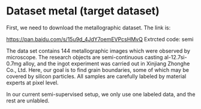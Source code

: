 # Dataset metal (target dataset)
First, we need to download the metallographic dataset. The link is:

https://pan.baidu.com/s/15u9d_4JdY7oemEVPcsHMvQ 
Extrcted code: semi 

The data set contains 144 metallographic images which were observed by microscope. 
The research objects are semi-continuous casting al-12.7si-0.7mg alloy, 
and the ingot experiment was carried out in Xinjiang Zhonghe Co., Ltd. 
Here, our goal is to find grain boundaries, some of which may be covered by silicon particles.
All samples are carefully labeled by material experts at pixel level. 


In our current semi-supervised setup, we only use one labeled data, and the rest are unlabled.